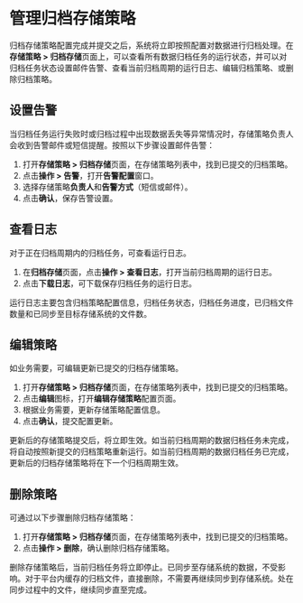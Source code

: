 # 管理归档存储策略
归档存储策略配置完成并提交之后，系统将立即按照配置对数据进行归档处理。在**存储策略 > 归档存储**页面上，可以查看所有数据归档任务的运行状态，并可以对归档任务状态设置邮件告警、查看当前归档周期的运行日志、编辑归档策略、或删除归档策略。

## 设置告警

当归档任务运行失败时或归档过程中出现数据丢失等异常情况时，存储策略负责人会收到告警邮件或短信提醒。按照以下步骤设置邮件告警：

1. 打开**存储策略 > 归档存储**页面，在存储策略列表中，找到已提交的归档策略。
2. 点击**操作 > 告警**，打开**告警配置**窗口。
3. 选择存储策略**负责人**和**告警方式**（短信或邮件）。
4. 点击**确认**，保存告警设置。

## 查看日志

对于正在归档周期内的归档任务，可查看运行日志。

1. 在**归档存储**页面，点击**操作 > 查看日志**，打开当前归档周期的运行日志。
2. 点击**下载日志**，可下载保存归档任务的运行日志。

运行日志主要包含归档策略配置信息，归档任务状态，归档任务进度，已归档文件数量和已同步至目标存储系统的文件数。

## 编辑策略

如业务需要，可编辑更新已提交的归档存储策略。

1. 打开**存储策略 > 归档存储**页面，在存储策略列表中，找到已提交的归档策略。
2. 点击**编辑**图标，打开**编辑存储策略**配置页面。
3. 根据业务需要，更新存储策略配置信息。
4. 点击**确认**，提交配置更新。

更新后的存储策略提交后，将立即生效。如当前归档周期的数据归档任务未完成，将自动按照新提交的归档策略重新运行。如当前归档周期的数据归档任务已完成，更新后的归档存储策略将在下一个归档周期生效。

## 删除策略

可通过以下步骤删除归档存储策略：

1. 打开**存储策略 > 归档存储**页面，在存储策略列表中，找到已提交的归档策略。
2. 点击**操作 > 删除**，确认删除归档存储策略。

删除存储策略后，当前归档任务将立即停止。已同步至存储系统的数据，不受影响。对于平台内缓存的归档文件，直接删除，不需要再继续同步到存储系统。处在同步过程中的文件，继续同步直至完成。